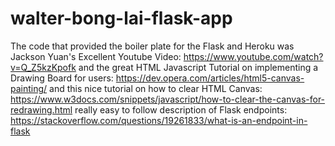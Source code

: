 # walter-bong-lai-flask-app
The code that provided the boiler plate for the Flask and Heroku was Jackson Yuan's Excellent Youtube Video: https://www.youtube.com/watch?v=Q_Z5kzKpofk
and the great HTML Javascript Tutorial on implementing a Drawing Board for users:
https://dev.opera.com/articles/html5-canvas-painting/ and this nice tutorial on how to
clear HTML Canvas: https://www.w3docs.com/snippets/javascript/how-to-clear-the-canvas-for-redrawing.html
really easy to follow description of Flask endpoints:
https://stackoverflow.com/questions/19261833/what-is-an-endpoint-in-flask